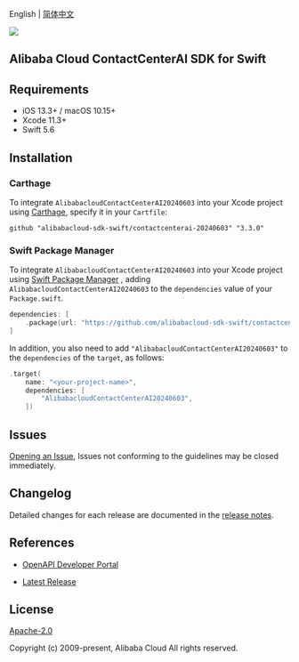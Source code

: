 English | [简体中文](README-CN.md)

![](https://aliyunsdk-pages.alicdn.com/icons/AlibabaCloud.svg)

## Alibaba Cloud ContactCenterAI SDK for Swift

## Requirements

- iOS 13.3+ / macOS 10.15+
- Xcode 11.3+
- Swift 5.6

## Installation

### Carthage

To integrate `AlibabacloudContactCenterAI20240603` into your Xcode project using [Carthage](https://github.com/Carthage/Carthage), specify it in your `Cartfile`:

```ogdl
github "alibabacloud-sdk-swift/contactcenterai-20240603" "3.3.0"
```

### Swift Package Manager

To integrate `AlibabacloudContactCenterAI20240603` into your Xcode project using [Swift Package Manager](https://swift.org/package-manager/) , adding `AlibabacloudContactCenterAI20240603` to the `dependencies` value of your `Package.swift`.

```swift
dependencies: [
    .package(url: "https://github.com/alibabacloud-sdk-swift/contactcenterai-20240603.git", from: "3.3.0")
]
```

In addition, you also need to add `"AlibabacloudContactCenterAI20240603"` to the `dependencies` of the `target`, as follows:

```swift
.target(
    name: "<your-project-name>",
    dependencies: [
        "AlibabacloudContactCenterAI20240603",
    ])
```

## Issues

[Opening an Issue](https://github.com/alibabacloud-sdk-swift/contactcenterai-20240603/issues/new), Issues not conforming to the guidelines may be closed immediately.

## Changelog

Detailed changes for each release are documented in the [release notes](./ChangeLog.txt).

## References

* [OpenAPI Developer Portal](https://next.api.alibabacloud.com/home)
- [Latest Release](https://github.com/alibabacloud-sdk-swift/contactcenterai-20240603)

## License

[Apache-2.0](http://www.apache.org/licenses/LICENSE-2.0)

Copyright (c) 2009-present, Alibaba Cloud All rights reserved.
